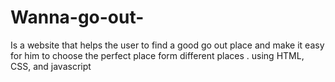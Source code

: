 # Wanna-go-out-
Is a website that helps the user to find a good go out place and make it easy for him to choose the perfect place form different places .
using HTML, CSS, and javascript
